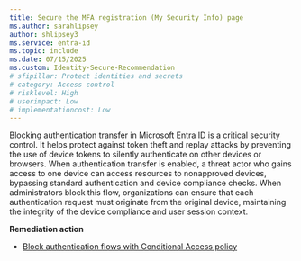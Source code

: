 ```yaml
---
title: Secure the MFA registration (My Security Info) page
ms.author: sarahlipsey
author: shlipsey3
ms.service: entra-id
ms.topic: include
ms.date: 07/15/2025
ms.custom: Identity-Secure-Recommendation
# sfipillar: Protect identities and secrets
# category: Access control
# risklevel: High
# userimpact: Low
# implementationcost: Low
---
```

Blocking authentication transfer in Microsoft Entra ID is a critical security control. It helps protect against token theft and replay attacks by preventing the use of device tokens to silently authenticate on other devices or browsers. When authentication transfer is enabled, a threat actor who gains access to one device can access resources to nonapproved devices, bypassing standard authentication and device compliance checks. When administrators block this flow, organizations can ensure that each authentication request must originate from the original device, maintaining the integrity of the device compliance and user session context.

**Remediation action**
- [Block authentication flows with Conditional Access policy](../../identity/conditional-access/policy-block-authentication-flows.md)